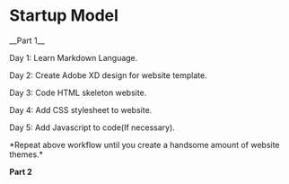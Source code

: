 
<h1>Startup Model </h1>  
 __Part 1__
<p>Day 1: Learn Markdown Language.</p>
<p>Day 2: Create Adobe XD design for website template.</p>
<p>Day 3: Code HTML skeleton website.</p>
<p>Day 4: Add CSS stylesheet to website.</p>
<p>Day 5: Add Javascript to code(If necessary).</p>
*Repeat above workflow until you create a handsome amount of website themes.*

__Part 2__
